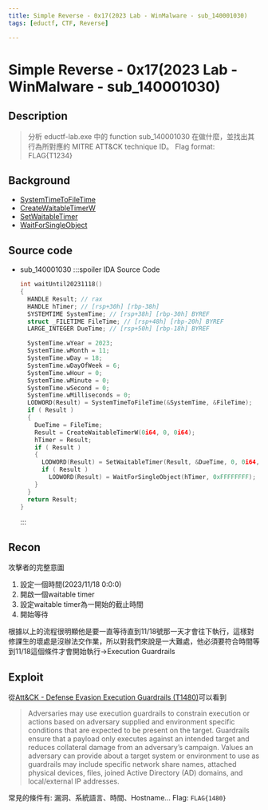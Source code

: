 ```yaml
---
title: Simple Reverse - 0x17(2023 Lab - WinMalware - sub_140001030)
tags: [eductf, CTF, Reverse]

---
```


# Simple Reverse - 0x17(2023 Lab - WinMalware - sub_140001030)
## Description
> 分析 eductf-lab.exe 中的 function sub_140001030 在做什麼，並找出其行為所對應的 MITRE ATT&CK technique ID。
> Flag format: FLAG{T1234}
## Background
* [SystemTimeToFileTime](https://learn.microsoft.com/zh-tw/windows/win32/api/timezoneapi/nf-timezoneapi-systemtimetofiletime)
* [CreateWaitableTimerW](https://learn.microsoft.com/zh-tw/windows/win32/api/synchapi/nf-synchapi-createwaitabletimerw)
* [SetWaitableTimer](https://learn.microsoft.com/zh-tw/windows/win32/api/synchapi/nf-synchapi-setwaitabletimer)
* [WaitForSingleObject](https://learn.microsoft.com/zh-tw/windows/win32/api/synchapi/nf-synchapi-waitforsingleobject)
## Source code
* sub_140001030
    :::spoiler IDA Source Code
    ```cpp
    int waitUntil20231118()
    {
      HANDLE Result; // rax
      HANDLE hTimer; // [rsp+30h] [rbp-38h]
      SYSTEMTIME SystemTime; // [rsp+38h] [rbp-30h] BYREF
      struct _FILETIME FileTime; // [rsp+48h] [rbp-20h] BYREF
      LARGE_INTEGER DueTime; // [rsp+50h] [rbp-18h] BYREF

      SystemTime.wYear = 2023;
      SystemTime.wMonth = 11;
      SystemTime.wDay = 18;
      SystemTime.wDayOfWeek = 6;
      SystemTime.wHour = 0;
      SystemTime.wMinute = 0;
      SystemTime.wSecond = 0;
      SystemTime.wMilliseconds = 0;
      LODWORD(Result) = SystemTimeToFileTime(&SystemTime, &FileTime);
      if ( Result )
      {
        DueTime = FileTime;
        Result = CreateWaitableTimerW(0i64, 0, 0i64);
        hTimer = Result;
        if ( Result )
        {
          LODWORD(Result) = SetWaitableTimer(Result, &DueTime, 0, 0i64, 0i64, 0);
          if ( Result )
            LODWORD(Result) = WaitForSingleObject(hTimer, 0xFFFFFFFF);
        }
      }
      return Result;
    }
    ```
    :::
## Recon
攻擊者的完整意圖
1. 設定一個時間(2023/11/18 0:0:0)
2. 開啟一個waitable timer
3. 設定waitable timer為一開始的截止時間
4. 開始等待

根據以上的流程很明顯他是要一直等待直到11/18號那一天才會往下執行，這樣對修課生的壞處是沒辦法交作業，所以對我們來說是一大難處，他必須要符合時間等到11/18這個條件才會開始執行$\to$Execution Guardrails
## Exploit
從[Att&CK - Defense Evasion Execution Guardrails (T1480)](https://attack.mitre.org/techniques/T1480/)可以看到
> Adversaries may use execution guardrails to constrain execution or actions based on adversary supplied and environment specific conditions that are expected to be present on the target. Guardrails ensure that a payload only executes against an intended target and reduces collateral damage from an adversary’s campaign. Values an adversary can provide about a target system or environment to use as guardrails may include specific network share names, attached physical devices, files, joined Active Directory (AD) domains, and local/external IP addresses.

常見的條件有: 漏洞、系統語言、時間、Hostname...
Flag: `FLAG{1480}`